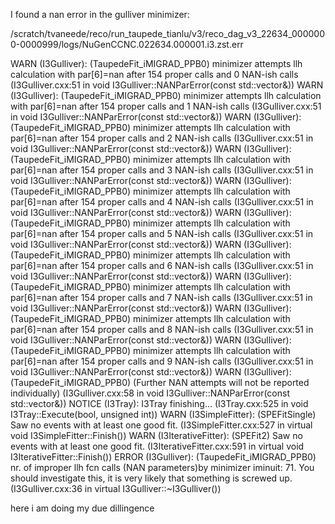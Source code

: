 I found a nan error in the gulliver minimizer: 

/scratch/tvaneede/reco/run_taupede_tianlu/v3/reco_dag_v3_22634_0000000-0000999/logs/NuGenCCNC.022634.000001.i3.zst.err 

WARN (I3Gulliver): (TaupedeFit_iMIGRAD_PPB0) minimizer attempts llh calculation with par[6]=nan after 154 proper calls and 0 NAN-ish calls (I3Gulliver.cxx:51 in void I3Gulliver::NANParError(const std::vector<double>&))
WARN (I3Gulliver): (TaupedeFit_iMIGRAD_PPB0) minimizer attempts llh calculation with par[6]=nan after 154 proper calls and 1 NAN-ish calls (I3Gulliver.cxx:51 in void I3Gulliver::NANParError(const std::vector<double>&))
WARN (I3Gulliver): (TaupedeFit_iMIGRAD_PPB0) minimizer attempts llh calculation with par[6]=nan after 154 proper calls and 2 NAN-ish calls (I3Gulliver.cxx:51 in void I3Gulliver::NANParError(const std::vector<double>&))
WARN (I3Gulliver): (TaupedeFit_iMIGRAD_PPB0) minimizer attempts llh calculation with par[6]=nan after 154 proper calls and 3 NAN-ish calls (I3Gulliver.cxx:51 in void I3Gulliver::NANParError(const std::vector<double>&))
WARN (I3Gulliver): (TaupedeFit_iMIGRAD_PPB0) minimizer attempts llh calculation with par[6]=nan after 154 proper calls and 4 NAN-ish calls (I3Gulliver.cxx:51 in void I3Gulliver::NANParError(const std::vector<double>&))
WARN (I3Gulliver): (TaupedeFit_iMIGRAD_PPB0) minimizer attempts llh calculation with par[6]=nan after 154 proper calls and 5 NAN-ish calls (I3Gulliver.cxx:51 in void I3Gulliver::NANParError(const std::vector<double>&))
WARN (I3Gulliver): (TaupedeFit_iMIGRAD_PPB0) minimizer attempts llh calculation with par[6]=nan after 154 proper calls and 6 NAN-ish calls (I3Gulliver.cxx:51 in void I3Gulliver::NANParError(const std::vector<double>&))
WARN (I3Gulliver): (TaupedeFit_iMIGRAD_PPB0) minimizer attempts llh calculation with par[6]=nan after 154 proper calls and 7 NAN-ish calls (I3Gulliver.cxx:51 in void I3Gulliver::NANParError(const std::vector<double>&))
WARN (I3Gulliver): (TaupedeFit_iMIGRAD_PPB0) minimizer attempts llh calculation with par[6]=nan after 154 proper calls and 8 NAN-ish calls (I3Gulliver.cxx:51 in void I3Gulliver::NANParError(const std::vector<double>&))
WARN (I3Gulliver): (TaupedeFit_iMIGRAD_PPB0) minimizer attempts llh calculation with par[6]=nan after 154 proper calls and 9 NAN-ish calls (I3Gulliver.cxx:51 in void I3Gulliver::NANParError(const std::vector<double>&))
WARN (I3Gulliver): (TaupedeFit_iMIGRAD_PPB0) (Further NAN attempts will not be reported individually) (I3Gulliver.cxx:58 in void I3Gulliver::NANParError(const std::vector<double>&))
NOTICE (I3Tray): I3Tray finishing... (I3Tray.cxx:525 in void I3Tray::Execute(bool, unsigned int))
WARN (I3SimpleFitter): (SPEFitSingle) Saw no events with at least one good fit. (I3SimpleFitter.cxx:527 in virtual void I3SimpleFitter::Finish())
WARN (I3IterativeFitter): (SPEFit2) Saw no events with at least one good fit. (I3IterativeFitter.cxx:591 in virtual void I3IterativeFitter::Finish())
ERROR (I3Gulliver): (TaupedeFit_iMIGRAD_PPB0) nr. of improper llh fcn calls (NAN parameters)by minimizer iminuit: 71. You should investigate this, it is very likely that something is screwed up. (I3Gulliver.cxx:36 in virtual I3Gulliver::~I3Gulliver())

here i am doing my due dillingence